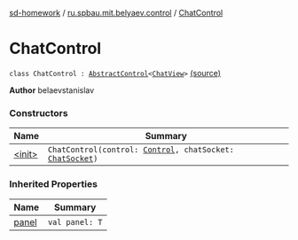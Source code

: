 [sd-homework](../../index.md) / [ru.spbau.mit.belyaev.control](../index.md) / [ChatControl](.)

# ChatControl

`class ChatControl : `[`AbstractControl`](../-abstract-control/index.md)`<`[`ChatView`](../../ru.spbau.mit.belyaev.view/-chat-view/index.md)`>` [(source)](https://github.com/StasBel/sd-homework/blob/InstantMessenger/src/main/kotlin/ru/spbau/mit/belyaev/control/ChatControl.kt#L15)

**Author**
belaevstanislav

### Constructors

| Name | Summary |
|---|---|
| [&lt;init&gt;](-init-.md) | `ChatControl(control: `[`Control`](../-control/index.md)`, chatSocket: `[`ChatSocket`](../../ru.spbau.mit.belyaev.model/-chat-socket/index.md)`)` |

### Inherited Properties

| Name | Summary |
|---|---|
| [panel](../-abstract-control/panel.md) | `val panel: T` |
